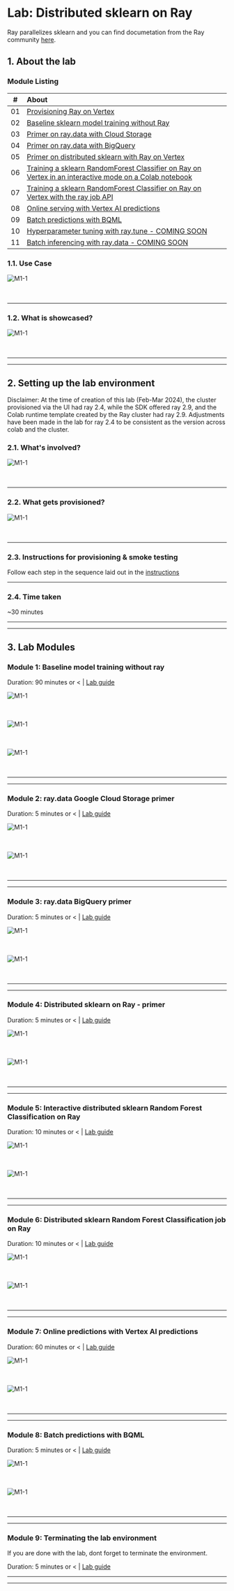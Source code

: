 # Lab: Distributed sklearn on Ray

Ray parallelizes sklearn and you can find documetation from the Ray community [here](https://docs.ray.io/en/latest/ray-more-libs/joblib.html#ray-joblib).

## 1. About the lab

### Module Listing

| # | About | 
| -- | :--- |    
| 01 |  [Provisioning Ray on Vertex](../00-common/Module-00-Provisioning.md) | 
| 02 |  [Baseline sklearn model training without Ray](module-01-baseline-sans-ray-README.md) | 
| 03 |  [Primer on ray.data with Cloud Storage](module-02-ray-data-gcs-primer-README.md) | 
| 04 |  [Primer on ray.data with BigQuery](module-03-ray-data-bq-primer-README.md) | 
| 05 |  [Primer on distributed sklearn with Ray on Vertex](module-04-ray-train-sklearn-primer-README.md) | 
| 06 |  [Training a sklearn RandomForest Classifier on Ray on Vertex in an interactive mode on a Colab notebook](module-05-ray-train-sklearn-interactive-README.md) | 
| 07 |  [Training a sklearn RandomForest Classifier on Ray on Vertex with the ray job API](module-06-ray-train-sklearn-job-api-README.md) | 
| 08 |  [Online serving with Vertex AI predictions](module-07-ray-train-sklearn-serve-online-vertex-endpoint-README.md) | 
| 09 |  [Batch predictions with BQML](module-08-ray-train-sklearn-serve-batch-bqml-README.md) | 
| 10 |  [Hyperparameter tuning with ray.tune - COMING SOON]() | 
| 11 |  [Batch inferencing with ray.data - COMING SOON]() | 

### 1.1. Use Case

![M1-1](./images/skl-01.png)   
<br><br>

<hr>

### 1.2. What is showcased?

![M1-1](./images/skl-02.png)   
<br><br>

<hr><hr>

## 2. Setting up the lab environment

Disclaimer: At the time of creation of this lab (Feb-Mar 2024), the cluster provisioned via the UI had ray 2.4, while the SDK offered ray 2.9, and the Colab runtime template created by the Ray cluster had ray 2.9. Adjustments have been made in the lab for ray 2.4 to be consistent as the version across colab and the cluster.<br>

### 2.1. What's involved?

![M1-1](./images/skl-03.png)   
<br><br>

<hr>


### 2.2. What gets provisioned?


![M1-1](./images/skl-04.png)   
<br><br>

<hr>


### 2.3. Instructions for provisioning & smoke testing

Follow each step in the sequence laid out in the [instructions](../00-common/Module-00-Provisioning.md)

<hr>

### 2.4. Time taken

~30 minutes

<hr><hr>

## 3. Lab Modules



### Module 1: Baseline model training without ray

Duration: 90 minutes or < | [Lab guide](module-01-baseline-sans-ray-README.md)

![M1-1](./images/skl-3.1a.png)   
<br><br>

![M1-1](./images/skl-3.1b.png)   
<br><br>

![M1-1](./images/skl-3.1c.png)   
<br><br>

<hr><hr>

### Module 2: ray.data Google Cloud Storage primer

Duration: 5 minutes or < | [Lab guide](module-02-ray-data-gcs-primer-README.md)

![M1-1](./images/skl-3.2a.png)   
<br><br>

![M1-1](./images/skl-3.2b.png)   
<br><br>



<hr><hr>


### Module 3: ray.data BigQuery primer

Duration: 5 minutes or < | [Lab guide](module-03-ray-data-bq-primer-README.md)

![M1-1](./images/skl-3.3a.png)   
<br><br>

![M1-1](./images/skl-3.3b.png)   
<br><br>

<hr><hr>


### Module 4: Distributed sklearn on Ray - primer

Duration: 5 minutes or < | [Lab guide](module-04-ray-train-sklearn-primer-README.md)

![M1-1](./images/skl-3.4a.png)   
<br><br>

![M1-1](./images/skl-3.4b.png)   
<br><br>


<hr><hr>

### Module 5: Interactive distributed sklearn Random Forest Classification on Ray

Duration: 10 minutes or < | [Lab guide](module-05-ray-train-sklearn-interactive-README.md)

![M1-1](./images/skl-3.5a.png)   
<br><br>

![M1-1](./images/skl-3.5b.png)   
<br><br>


<hr><hr>

### Module 6: Distributed sklearn Random Forest Classification job on Ray

Duration: 10 minutes or < | [Lab guide](module-06-ray-train-sklearn-job-api-README.md)

![M1-1](./images/skl-3.6a.png)   
<br><br>

![M1-1](./images/skl-3.6b.png)   
<br><br>

<hr><hr>

### Module 7: Online predictions with Vertex AI predictions

Duration: 60 minutes or < | [Lab guide](module-07-ray-train-sklearn-serve-online-vertex-endpoint-README.md)

![M1-1](./images/skl-3.7a.png)   
<br><br>

![M1-1](./images/skl-3.7b.png)   
<br><br>

<hr><hr>

### Module 8: Batch predictions with BQML

Duration: 5 minutes or < | [Lab guide](module-08-ray-train-sklearn-serve-batch-bqml-README.md)

![M1-1](./images/skl-3.8a.png)   
<br><br>

![M1-1](./images/skl-3.8b.png)   
<br><br>


<hr><hr>

### Module 9: Terminating the lab environment

If you are done with the lab, dont forget to terminate the environment.<br>


Duration: 5 minutes or < | [Lab guide](module-end.md)

<hr><hr>

